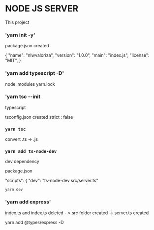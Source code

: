 # NODE JS SERVER

This project

### 'yarn init -y'

package.json created

{
"name": "nlwvaloriza",
"version": "1.0.0",
"main": "index.js",
"license": "MIT",
}

### 'yarn add typescript -D'

node_modules
yarn.lock

### 'yarn tsc --init

typescript

tsconfig.json created
strict : false

### `yarn tsc`

convert .ts -> .js

### `yarn add ts-node-dev`

dev dependency

package.json

"scripts": {
"dev": "ts-node-dev src/server.ts"

`yarn dev`

### 'yarn add express'

index.ts and index.ts deleted - > src folder created -> server.ts created

yarn add @types/express -D
